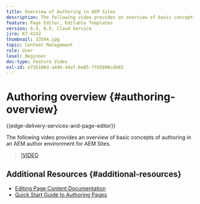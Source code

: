 ```yaml
---
title: Overview of Authoring in AEM Sites
description: The following video provides an overview of basic concepts of authoring in an AEM author environment. It uses the Sites console as a basis.
feature: Page Editor, Editable Templates
version: 6.4, 6.5, Cloud Service
jira: KT-4242
thumbnail: 33594.jpg
topic: Content Management
role: User
level: Beginner
doc-type: Feature Video
exl-id: e71b106d-a44b-44af-ba85-7fb5806cdb83
---
```

# Authoring overview {#authoring-overview}

{{edge-delivery-services-and-page-editor}}

The following video provides an overview of basic concepts of authoring in an AEM author environment for AEM Sites.

>[!VIDEO](https://video.tv.adobe.com/v/33594?quality=12&learn=on)

## Additional Resources {#additional-resources}

* [Editing Page Content Documentation](https://experienceleague.adobe.com/docs/experience-manager-cloud-service/sites/authoring/fundamentals/editing-content.html)
* [Quick Start Guide to Authoring Pages](https://experienceleague.adobe.com/docs/experience-manager-cloud-service/sites/authoring/getting-started/quick-start.html)
